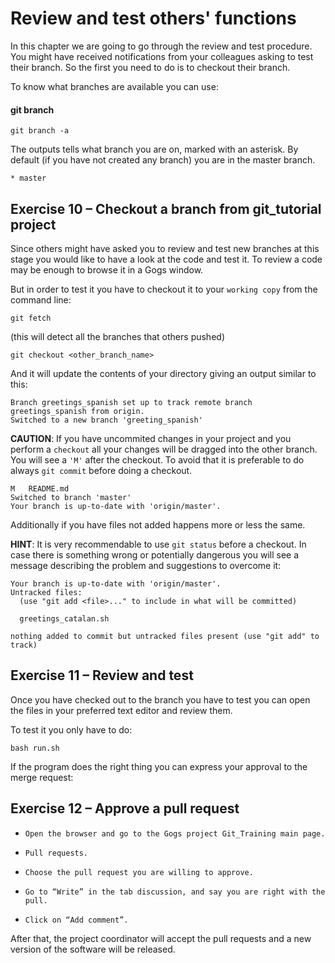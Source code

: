 # Review and test others' functions

In this chapter we are going to go through the review and test procedure. You might have received notifications from your colleagues asking to test their branch. So the first you need to do is to checkout their branch.

To know what branches are available you can use:

#### git branch

```
git branch -a
```

The outputs tells what branch you are on, marked with an asterisk. By default (if you have not created any branch) you are in the master branch.

```
* master
```

## Exercise 10 – Checkout a branch from git_tutorial project

Since others might have asked you to review and test new branches at this stage you would like to have a look at the code and test it. To review a code may be enough to browse it in a Gogs window.

But in order to test it you have to checkout it to your `working copy` from the command line:

```
git fetch
```

(this will detect all the branches that others pushed)

```
git checkout <other_branch_name>
```

And it will update the contents of your directory giving an output similar to this:

```
Branch greetings_spanish set up to track remote branch greetings_spanish from origin.
Switched to a new branch 'greeting_spanish'
```

**CAUTION**: If you have uncommited changes in your project and you perform a `checkout` all your changes will be dragged into the other branch. You will see a `'M'` after the checkout. To avoid that it is preferable to do always `git commit` before doing a checkout.

```
M	README.md
Switched to branch 'master'
Your branch is up-to-date with 'origin/master'.
```

Additionally if you have files not added happens more or less the same.

**HINT**: It is very recommendable to use `git status` before a checkout. In case there is something wrong or potentially dangerous you will see a message describing the problem and suggestions to overcome it:

```
Your branch is up-to-date with 'origin/master'.
Untracked files:
  (use "git add <file>..." to include in what will be committed)

  greetings_catalan.sh

nothing added to commit but untracked files present (use "git add" to track)
```

## Exercise 11 – Review and test

Once you have checked out to the branch you have to test you can open the files in your preferred text editor and review them.

To test it you only have to do:

```
bash run.sh
```

If the program does the right thing you can express your approval to the merge request:

## Exercise 12 – Approve a pull request

*     Open the browser and go to the Gogs project Git_Training main page.
*     Pull requests.
*     Choose the pull request you are willing to approve.
*     Go to “Write” in the tab discussion, and say you are right with the pull.
*     Click on “Add comment”.

After that, the project coordinator will accept the pull requests and a new version of the software will be released.